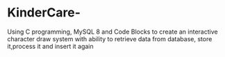 # KinderCare-
Using C programming, MySQL 8 and Code Blocks to create an interactive character draw system with ability to retrieve data from database, store it,process it and insert it again
